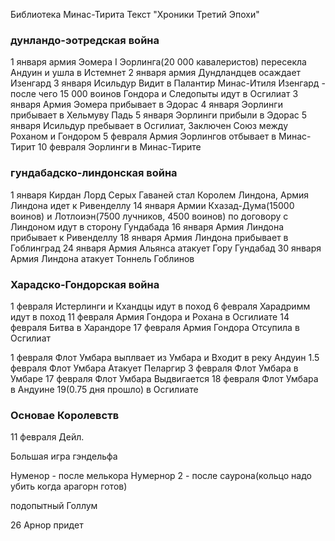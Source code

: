 Библиотека Минас-Тирита Текст "Хроники Третий Эпохи"

### дунландо-эотредская война
1 января армия Эомера I Эорлинга(20 000 кавалеристов) пересекла Андуин и ушла в Истемнет
2 января армия Дундландцев осаждает Изенгард
3 января Исильдур Видит в Палантир Минас-Итиля Изенгард - после чего 15 000 воинов Гондора и Следопыты идут в Осгилиат
3 января Армия Эомера прибывает в Эдорас
4 января Эорлинги прибывает в Хельмуву Падь
5 января Эорлинги прибыли в Эдорас
5 января Исильдур пребывает в Осгилиат, Заключен Союз между Роханом и Гондором
5 февраля Армия Эорлингов отбывает в Минас-Тирит
10 февраля Эорлинги в Минас-Тирите
### гундабадско-линдонская война
1 января Кирдан Лорд Серых Гаваней стал Королем Линдона, Армия Линдона идет к Ривенделлу
14 января Армии Кхазад-Дума(15000 воинов) и Лотлоиэн(7500 лучников, 4500 воинов) по договору с Линдоном идут в сторону Гундабада
16 января Армия Линдона прибывает к Ривенделлу
18 января Армия Линдона прибывает в Гоблинград
24 января Армия Альянса атакует Гору Гундабад
30 января Армия Линдона атакует Тоннель Гоблинов

### Харадско-Гондорская война

1 февраля Истерлинги и Кхандцы идут в поход
6 февраля Харадримм идут в поход
11 февраля Армия Гондора и Рохана в Осгилиате
14 февраля Битва в Харандоре
17 февраля Армия Гондора Отсупила в Осгилиат

1 февраля Флот Умбара выплвает из Умбара и Входит в реку Андуин
1.5 февраля Флот Умбара Атакует Пеларгир
3 февраля Флот Умбара в Умбаре
17 февраля Флот Умбара Выдвигается
18 февраля Флот Умбара в Андуине
19(0.75 дня прошло) в Осгилиате


### Основае Королевств
11 февраля Дейл.




Большая игра гэндельфа

Нуменор - после мелькора
Нумернор 2 - после саурона(кольцо надо убить когда арагорн готов)

подопытный Голлум

26 Арнор придет
